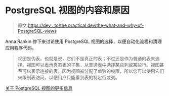 # PostgreSQL 视图的内容和原因

> 原文:[https://dev . to/the practical dev/the-what-and-why-of-PostgreSQL-views](https://dev.to/thepracticaldev/the-what-and-why-of-postgresql-views)

Anna Rankin 停下来讨论使用 PostgreSQL 视图的选择，以便自动化流程和清理应用程序代码。

> 视图是伪表。也就是说，它们不是真正的表；不过还是作为普通的表来选择。视图可以表示真实表的子集，从普通表中选择某些列或某些行。视图甚至可以表示连接的表。因为视图被分配了单独的权限，所以您可以使用它们来限制表访问，以便用户只能看到表的特定行或列。

[关于 PostgreSQL 视图的更多信息](https://www.tutorialspoint.com/postgresql/postgresql_views.htm)